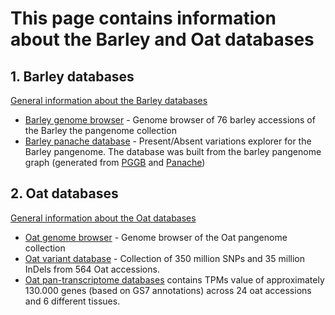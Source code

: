 # This page contains information about the Barley and Oat databases

## 1. Barley databases

[General information about the Barley databases](Barley.md)

* [Barley genome browser](jbrowse_barley.md) - Genome browser of 76 barley accessions of the Barley the pangenome collection
* [Barley panache database](barley_panache.md) - Present/Absent variations explorer for the Barley pangenome. The database was built from the barley pangenome graph (generated from [PGGB](https://github.com/pangenome/pggb) and [Panache](https://github.com/SouthGreenPlatform/panache))

## 2. Oat databases

[General information about the Oat databases](Oat.md)

* [Oat genome browser](jbrowse_oat.md) - Genome browser of the Oat pangenome collection
* [Oat variant database](variantdb.md) - Collection of 350 million SNPs and 35 million InDels from 564 Oat accessions.
* [Oat pan-transcriptome databases](oat_pantranscriptome.md) contains TPMs value of approximately 130.000 genes (based on GS7 annotations) across 24 oat accessions and 6 different tissues. 
